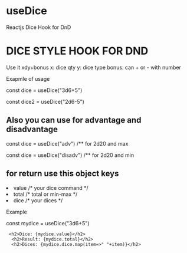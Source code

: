 # useDice
Reactjs Dice Hook for DnD

<H1>DICE STYLE HOOK FOR DND</H1>
Use it xdy+bonus
x: dice qty
y: dice type
bonus: can + or - with number

Exapmle of usage

<p>const dice = useDice("3d6+5") </p>
  
<p> const dice2 = useDice("2d6-5") </p>

<h2> Also you can use for advantage and disadvantage</h2>
<p> const dice = useDice("adv")   /** for 2d20 and max  </p>
<p> const dice = useDice("disadv")   /** for 2d20 and min  </p>

<H2> for return use this object keys </h2>
<li> value  /* your dice command */ </li>
<li>total  /* total or min-max */ </li>
<li> dice  /* your dices */ </li>

<p> Example </p>

<p> const mydice = useDice("3d6+5")  </p>

     <h2>Dice: {mydice.value}</h2>
      <h2>Result: {mydice.total}</h2>
      <h2>Dices: {mydice.dice.map(item=>" "+item)}</h2>
